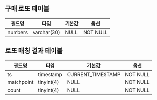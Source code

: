 ## 구매 로또 테이블
필드명  | 타입 | 기본값 | 옵션
------------- | ------------- | ------------- | -------------
 numbers | varchar(30) | NULL | NOT NULL 
  
  
## 로또 매칭 결과 테이블
필드명  | 타입 | 기본값 | 옵션
------------- | ------------- | ------------- | -------------
 ts | timestamp | CURRENT_TIMESTAMP | NOT NULL
 matchpoint | tinyint(4) | NULL | NOT NULL
 count | tinyint(4) | NULL |  NOT NULL
  

